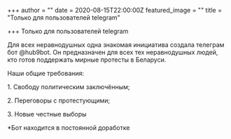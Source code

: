 +++
author = ""
date = 2020-08-15T22:00:00Z
featured_image = ""
title = "Только для пользователей telegram"

+++
Только для пользователей telegram

Для всех неравнодушных одна знакомая инициатива создала телеграм бот @hub9bot. Он предназначен  для всех тех неравнодушных людей, кто готов поддержать мирные протесты в Беларуси.

Наши общие требования:

1\. Свободу политическим заключённым;

2\. Переговоры с протестующими;

3\. Новые честные выборы

\*Бот находится в постоянной доработке